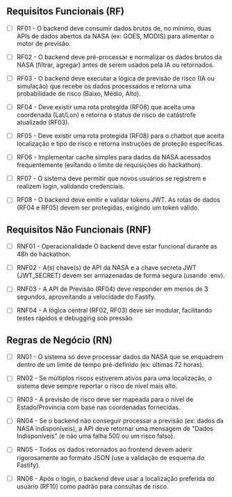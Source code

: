 ## Requisitos Funcionais (RF)

- [ ] RF01 - O backend deve consumir dados brutos de, no mínimo, duas APIs de dados abertos da NASA (ex: GOES, MODIS) para alimentar o motor de previsão.

- [ ] RF02 - O backend deve pré-processar e normalizar os dados brutos da NASA (filtrar, agregar) antes de serem usados pela IA ou retornados.

- [ ] RF03 - O backend deve executar a lógica de previsão de risco (IA ou simulação) que recebe os dados processados e retorna uma probabilidade de risco (Baixo, Médio, Alto).

- [ ] RF04 - Deve existir uma rota protegida (RF08) que aceita uma coordenada (Lat/Lon) e retorna o status de risco de catástrofe atualizado (RF03).

- [ ] RF05 - Deve existir uma rota protegida (RF08) para o chatbot que aceita localização e tipo de risco e retorna instruções de proteção específicas.

- [ ] RF06 - Implementar cache simples para dados da NASA acessados frequentemente (evitando o limite de requisições do hackathon).

- [ ] RF07 -	O sistema deve permitir que novos usuários se registrem e realizem login, validando credenciais.

- [ ] RF08 - O backend deve emitir e validar tokens JWT. As rotas de dados (RF04 e RF05) devem ser protegidas, exigindo um token válido.

## Requisitos Não Funcionais (RNF)

- [ ] RNF01	- Operacionalidade	O backend deve estar funcional durante as 48h do hackathon.

- [ ] RNF02 -	A(s) chave(s) de API da NASA e a chave secreta JWT (JWT_SECRET) devem ser armazenadas de forma segura (usando .env).

- [ ] RNF03	- A API de Previsão (RF04) deve responder em menos de 3 segundos, aproveitando a velocidade do Fastify.

- [ ] RNF04	- A lógica central (RF02, RF03) deve ser modular, facilitando testes rápidos e debugging sob pressão.

## Regras de Negócio (RN)

- [ ] RN01 - O sistema só deve processar dados da NASA que se enquadrem dentro de um limite de tempo pré-definido (ex: últimas 72 horas).

- [ ] RN02 - Se múltiplos riscos estiverem ativos para uma localização, o sistema deve sempre reportar o risco de nível mais alto.

- [ ] RN03 - A previsão de risco deve ser mapeada para o nível de Estado/Província com base nas coordenadas fornecidas.

- [ ] RN04 - Se o backend não conseguir processar a previsão (ex: dados da NASA indisponíveis), a API deve retornar uma mensagem de "Dados Indisponíveis" (e não uma falha 500 ou um risco falso).

- [ ] RN05 - Todos os dados retornados ao frontend devem aderir rigorosamente ao formato JSON (use a validação de esquema do Fastify).

- [ ] RN06 - Após o login, o backend deve usar a localização preferida do usuário (RF10) como padrão para consultas de risco.
